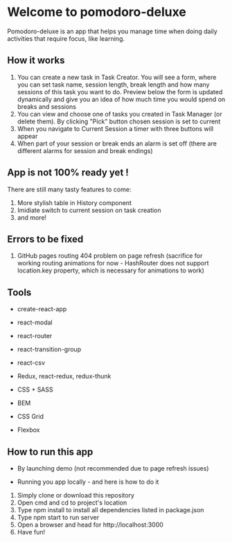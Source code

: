 # Welcome to pomodoro-deluxe

Pomodoro-deluxe is an app that helps you manage time when doing daily activities that require focus, like learning.

## How it works

1. You can create a new task in Task Creator. You will see a form, where you can set task name, session length, break length and how many sessions of this task you want to do. Preview below the form is updated dynamically and give you an idea of how much time you would spend on breaks and sessions
2. You can view and choose one of tasks you created in Task Manager (or delete them). By clicking "Pick" button chosen session is set to current
4. When you navigate to Current Session a timer with three buttons will appear
5. When part of your session or break ends an alarm is set off (there are different alarms for session and break endings)

## App is not 100% ready yet !

There are still many tasty features to come:
1. More stylish table in History component
2. Imidiate switch to current session on task creation
3. and more!

## Errors to be fixed
1. GitHub pages routing 404 problem on page refresh (sacrifice for working routing animations for now - HashRouter does not support location.key property, which is necessary for animations to work)

## Tools
- create-react-app
- react-modal
- react-router
- react-transition-group
- react-csv

- Redux, react-redux, redux-thunk

- CSS + SASS
- BEM
- CSS Grid
- Flexbox

## How to run this app

- By launching demo (not recommended due to page refresh issues)

- Running you app locally - and here is how to do it

1. Simply clone or download this repository
2. Open cmd and cd to project's location
4. Type npm install to install all dependencies listed in package.json
5. Type npm start to run server
6. Open a browser and head for http://localhost:3000
7. Have fun!